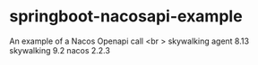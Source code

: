 # springboot-nacosapi-example
An example of a Nacos Openapi call
<br \>
skywalking agent 8.13
skywalking 9.2
nacos 2.2.3
